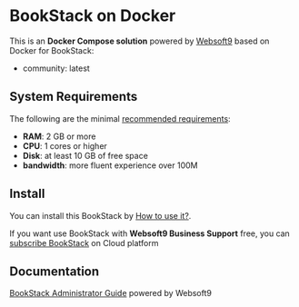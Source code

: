 # BookStack on Docker  

This is an **Docker Compose solution** powered by [Websoft9](https://www.websoft9.com) based on Docker for BookStack:


 - community:  latest


## System Requirements

The following are the minimal [recommended requirements](https://www.bookstackapp.com):

* **RAM**: 2 GB or more
* **CPU**: 1 cores or higher
* **Disk**: at least 10 GB of free space
* **bandwidth**: more fluent experience over 100M  

## Install

You can install this BookStack by [How to use it?](https://github.com/Websoft9/docker-library#how-to-use-it).   

If you want use BookStack with **Websoft9 Business Support** free, you can [subscribe BookStack](https://www.websoft9.com/apps) on Cloud platform

## Documentation

[BookStack Administrator Guide](https://support.websoft9.com/docs/bookstack) powered by Websoft9